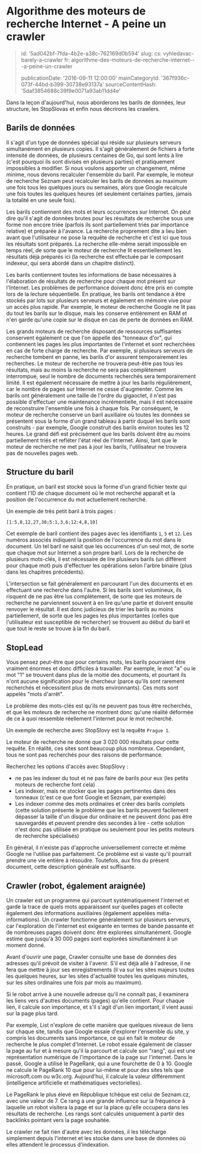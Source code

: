 Algorithme des moteurs de recherche Internet - A peine un crawler
=================================================================

> id: '5ad042bf-7fda-4b2e-a38c-762169d0b594'
> slug:
> 	cs: vyhledavac-barely-a-crawler
> 	fr: algorithme-des-moteurs-de-recherche-internet---a-peine-un-crawler
> 
> publicationDate: '2016-09-11 12:00:00'
> mainCategoryId: '367f936c-073f-44bd-b399-30738e93137a'
> sourceContentHash: '5daf3854688c39f9e0071a93ab11dd4e'

Dans la leçon d'aujourd'hui, nous aborderons les barils de données, leur structure, les StopSlovas et enfin nous décrirons les crawlers.

Barils de données
-------------

Il s'agit d'un type de données spécial qui réside sur plusieurs serveurs simultanément en plusieurs copies. Il s'agit généralement de fichiers à forte intensité de données, de plusieurs centaines de Go, qui sont lents à lire (c'est pourquoi ils sont divisés en plusieurs parties) et pratiquement impossibles à modifier. Si nous voulons apporter un changement, même minime, nous devons recalculer l'ensemble du baril. Par exemple, le moteur de recherche Seznam peut recalculer les barils de données au maximum une fois tous les quelques jours ou semaines, alors que Google recalcule une fois toutes les quelques heures (et seulement certaines parties, jamais la totalité en une seule fois).

Les barils contiennent des mots et leurs occurrences sur Internet. On peut dire qu'il s'agit de données brutes pour les résultats de recherche sous une forme non encore triée (parfois ils sont partiellement triés par importance relative) et préparée à l'avance. La recherche proprement dite a lieu bien avant que l'utilisateur ne pose la requête de recherche et c'est ici que tous les résultats sont préparés. La recherche elle-même serait impossible en temps réel, de sorte que le moteur de recherche lit essentiellement les résultats déjà préparés ici (la recherche est effectuée par le composant indexeur, qui sera abordé dans un chapitre distinct).

Les barils contiennent toutes les informations de base nécessaires à l'élaboration de résultats de recherche pour chaque mot présent sur l'Internet. Les problèmes de performance doivent donc être pris en compte lors de la lecture séquentielle. En pratique, les barils ont tendance à être stockés par lots sur plusieurs serveurs et également en mémoire vive pour un accès plus rapide. Par exemple, le moteur de recherche Google ne lit pas du tout les barils sur le disque, mais les conserve entièrement en RAM et n'en garde qu'une copie sur le disque en cas de perte de données en RAM.

Les grands moteurs de recherche disposant de ressources suffisantes conservent également ce que l'on appelle des "tonneaux d'or", qui contiennent les pages les plus importantes de l'internet et sont recherchées en cas de forte charge de recherche. Par exemple, si plusieurs serveurs de recherche tombent en panne, les barils d'or assurent temporairement les recherches. Le moteur de recherche ne trouvera peut-être pas tous les résultats, mais au moins la recherche ne sera pas complètement interrompue, seul le nombre de documents recherchés sera temporairement limité. Il est également nécessaire de mettre à jour les barils régulièrement, car le nombre de pages sur Internet ne cesse d'augmenter. Comme les barils ont généralement une taille de l'ordre du gigaoctet, il n'est pas possible d'effectuer une maintenance incrémentielle, mais il est nécessaire de reconstruire l'ensemble une fois à chaque fois. Par conséquent, le moteur de recherche conserve un baril auxiliaire où toutes les données se présentent sous la forme d'un grand tableau à partir duquel les barils sont construits - par exemple, Google construit des barils environ toutes les 12 heures. Le grand défi est précisément que les barils doivent être au moins partiellement triés et refléter l'état réel de l'Internet. Ainsi, tant que le moteur de recherche ne met pas à jour les barils, l'utilisateur ne trouvera pas de nouvelles pages web.

Structure du baril
----------------

En pratique, un baril est stocké sous la forme d'un grand fichier texte qui contient l'ID de chaque document où le mot recherché apparaît et la position de l'occurrence du mot actuellement recherché.

Un exemple de très petit baril à trois pages :

```txt
[1:5,8,12,27,30;5:1,3,6;12:4,8,10]
```

Cet exemple de baril contient des pages avec les identifiants `1`, `5` et `12`. Les numéros associés indiquent la position de l'occurrence du mot dans le document. Un tel baril ne saisit que les occurrences d'un seul mot, de sorte que chaque mot sur Internet a son propre baril. Lors de la recherche de plusieurs mots-clés, il est nécessaire de lire plusieurs barils (un différent pour chaque mot) puis d'effectuer les opérations selon l'arbre binaire (plus dans les chapitres précédents).

L'intersection se fait généralement en parcourant l'un des documents et en effectuant une recherche dans l'autre. Si les barils sont volumineux, ils risquent de ne pas être lus complètement, de sorte que les moteurs de recherche ne parviennent souvent à en lire qu'une partie et doivent ensuite renvoyer le résultat. Il est donc judicieux de trier les barils au moins partiellement, de sorte que les pages les plus importantes (celles que l'utilisateur est susceptible de rechercher) se trouvent au début du baril et que tout le reste se trouve à la fin du baril.

StopLead
---------

Vous pensez peut-être que pour certains mots, les barils pourraient être vraiment énormes et donc difficiles à travailler. Par exemple, le mot "a" ou le mot "1" se trouvent dans plus de la moitié des documents, et pourtant ils n'ont aucune signification pour le chercheur (parce qu'ils sont rarement recherchés et nécessitent plus de mots environnants). Ces mots sont appelés "mots d'arrêt".

Le problème des mots-clés est qu'ils ne peuvent pas tous être recherchés, et que les moteurs de recherche ne montrent donc qu'une réalité déformée de ce à quoi ressemble réellement l'internet pour le mot recherché.

Un exemple de recherche avec StopSlovy est la requête `Prague 1`.

Le moteur de recherche ne donne que 3 020 000 résultats pour cette requête. En réalité, ces sites sont beaucoup plus nombreux. Cependant, tous ne sont pas recherchés pour des raisons de performance.

Recherchez les options d'accès avec StopSlovy :

- ne pas les indexer du tout et ne pas faire de barils pour eux (les petits moteurs de recherche font cela)
- Les indexer, mais ne stocker que les pages pertinentes dans des tonneaux (c'est ce que font Google et Seznam, par exemple)
- Les indexer comme des mots ordinaires et créer des barils complets (cette solution présente le problème que les barils peuvent facilement dépasser la taille d'un disque dur ordinaire et ne peuvent donc pas être sauvegardés et peuvent prendre des secondes à lire - cette solution n'est donc pas utilisée en pratique ou seulement pour les petits moteurs de recherche spécialisés)

En général, il n'existe pas d'approche universellement correcte et même Google ne l'utilise pas parfaitement. Ce problème est si vaste qu'il pourrait prendre une vie entière à résoudre. Toutefois, aux fins du présent document, cette description générale est suffisante.

Crawler (robot, également araignée)
---------------------------

Un crawler est un programme qui parcourt systématiquement l'internet et garde la trace de quels mots apparaissent sur quelles pages et collecte également des informations auxiliaires (également appelées méta-informations). Un crawler fonctionne généralement sur plusieurs serveurs, car l'exploration de l'internet est exigeante en termes de bande passante et de nombreuses pages doivent donc être explorées simultanément. Google estime que jusqu'à 30 000 pages sont explorées simultanément à un moment donné.

Avant d'ouvrir une page, Crawler consulte une base de données des adresses qu'il prévoit de visiter à l'avenir. S'il est déjà allé à l'adresse, il ne fera que mettre à jour ses enregistrements (il va sur les sites majeurs toutes les quelques heures, sur les sites d'actualité toutes les quelques minutes, sur les sites ordinaires une fois par mois au maximum).

Si le robot arrive à une nouvelle adresse qu'il ne connaît pas, il examinera les liens vers d'autres documents (pages) qu'elle contient. Pour chaque lien, il calcule son importance, et s'il s'agit d'un lien important, il vient aussi sur la page plus tard.

Par exemple, List n'explore de cette manière que quelques niveaux de liens sur chaque site, tandis que Google essaie d'explorer l'ensemble du site, y compris les documents sans importance, ce qui en fait le moteur de recherche le plus complet d'Internet.
Le robot essaie également de classer la page au fur et à mesure qu'il la parcourt et calcule son "rang", qui est une représentation numérique de l'importance de la page sur l'internet. Dans le passé, Google a utilisé le PageRank, qui a une fourchette de 0 à 10. Google ne calcule le PageRank 10 que pour lui-même et pour des sites tels que microsoft.com ou w3c.org. Aujourd'hui, il calcule la valeur différemment (intelligence artificielle et mathématiques vectorielles).

Le PageRank le plus élevé en République tchèque est celui de Seznam.cz, avec une valeur de 7. Ce rang a une grande influence sur la fréquence à laquelle un robot visitera la page et sur la place qu'elle occupera dans les résultats de recherche. Les rangs sont calculés uniquement à partir des backlinks pointant vers la page souhaitée.

Le crawler ne fait rien d'autre avec les données, il les télécharge simplement depuis l'internet et les stocke dans une base de données où elles attendent le processus d'indexation.

